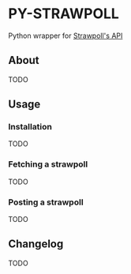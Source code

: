 # PY-STRAWPOLL
Python wrapper for [Strawpoll's API](https://github.com/strawpoll/strawpoll/wiki/API)

## About
TODO

## Usage
### Installation
TODO

### Fetching a strawpoll
TODO

### Posting a strawpoll
TODO

## Changelog
TODO
